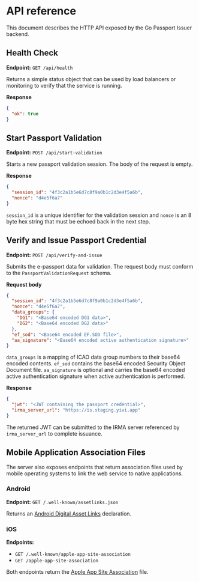 # API reference

This document describes the HTTP API exposed by the Go Passport Issuer backend.

## Health Check

**Endpoint:** `GET /api/health`

Returns a simple status object that can be used by load balancers or monitoring to verify that the service is running.

**Response**

```json
{
  "ok": true
}
```

## Start Passport Validation

**Endpoint:** `POST /api/start-validation`

Starts a new passport validation session. The body of the request is empty.

**Response**

```json
{
  "session_id": "4f3c2a1b5e6d7c8f9a0b1c2d3e4f5a6b",
  "nonce": "d4e5f6a7"
}
```

`session_id` is a unique identifier for the validation session and `nonce` is an 8 byte hex string that must be echoed back in the next step.

## Verify and Issue Passport Credential

**Endpoint:** `POST /api/verify-and-issue`

Submits the e-passport data for validation. The request body must conform to the `PassportValidationRequest` schema.

**Request body**

```json
{
  "session_id": "4f3c2a1b5e6d7c8f9a0b1c2d3e4f5a6b",
  "nonce": "d4e5f6a7",
  "data_groups": {
    "DG1": "<Base64 encoded DG1 data>",
    "DG2": "<Base64 encoded DG2 data>"
  },
  "ef_sod": "<Base64 encoded EF.SOD file>",
  "aa_signature": "<Base64 encoded active authentication signature>"
}
```

`data_groups` is a mapping of ICAO data group numbers to their base64 encoded contents. `ef_sod` contains the base64 encoded Security Object Document file. `aa_signature` is optional and carries the base64 encoded active authentication signature when active authentication is performed.

**Response**

```json
{
  "jwt": "<JWT containing the passport credential>",
  "irma_server_url": "https://is.staging.yivi.app"
}
```

The returned JWT can be submitted to the IRMA server referenced by `irma_server_url` to complete issuance.

## Mobile Application Association Files

The server also exposes endpoints that return association files used by mobile operating systems to link the web service to native applications.

### Android

**Endpoint:** `GET /.well-known/assetlinks.json`

Returns an [Android Digital Asset Links](https://developer.android.com/training/app-links/verify-site-associations) declaration.

### iOS

**Endpoints:**

- `GET /.well-known/apple-app-site-association`
- `GET /apple-app-site-association`

Both endpoints return the [Apple App Site Association](https://developer.apple.com/documentation/xcode/supporting-associated-domains) file.